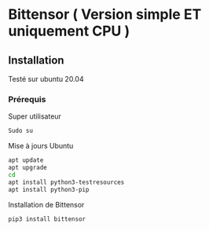 # Bittensor ( Version simple ET uniquement CPU ) 

## Installation 

Testé sur ubuntu 20.04 

### Prérequis

Super utilisateur
```sh
Sudo su
```

Mise à jours Ubuntu 
```sh
apt update
apt upgrade
cd
apt install python3-testresources
apt install python3-pip
```

Installation de Bittensor
```sh
pip3 install bittensor
```

